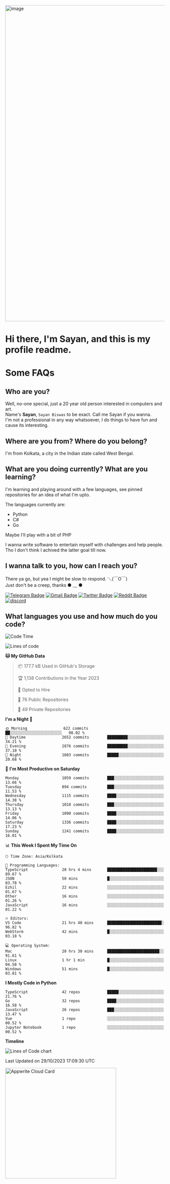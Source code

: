 <img src="https://github.com/Dank-del/Dank-del/assets/63096193/045e227e-4ef3-4c82-82b9-d22540fc40f7" alt="image" width="1000"/>


# **Hi there, I'm Sayan, and this is my profile readme.**
<!--  [![Profile views](https://gpvc.arturio.dev/dank-del)](https://github.com/dank-del) -->
# Some FAQs

## **Who are you?**

Well, no-one special, just a 20 year old person interested in computers and art. \
Name's **Sayan**, `Sayan Biswas` to be exact. Call me Sayan if you wanna. \
I'm not a professional in any way whatsoever, I do things to have fun and cause its interesting.

## **Where are you from? Where do you belong?**

I'm from Kolkata, a city in the Indian state called West Bengal.

## **What are you doing currently? What are you learning?**

I'm learning and playing around with a few languages, see pinned repositories for an idea of what I'm upto.

The languages currently are:

- Python
- C#
- Go

Maybe I'll play with a bit of PHP

I wanna write software to entertain myself with challenges and help people. \
Tho I don't think I achived the latter goal till now.

<!--## **Eww, I see a weeb profile.**

Can't help it, it's the best way to hide my face on this account
> Why do people hate weebs .-.

## **Cool, what more interests you?**

My interests are quite, weird. They're scattered all over the place. \
I've been fascinated by music and have studied it since the age of 6, I've performed on stage and on air but yeah now I've been away from that. I specialize in key instruments. \
Another thing that interests me is Media Production, aka, working with audio, video and broadcasting media.

> I just like art in general. also feeds the reason of me being obsessed with Japanese drawings (⋟ ﹏ ⋞)-->

## **I wanna talk to you, how can I reach you?**

There ya go, but yea I might be slow to respond. ＼(￣O￣) \
Just don't be a creep, thanks ● ﹏ ●

[![Telegram Badge](https://img.shields.io/badge/-dank_as_fuck-1ca0f1?style=flat-square&logo=telegram&logoColor=white&link=https://t.me/dank_as_fuck)](https://t.me/dank_as_fuck)
[![Gmail Badge](https://img.shields.io/badge/-sayan@asia.com-c14438?style=flat-square&logo=Gmail&logoColor=white&link=mailto:sayan@asia.com)](mailto:sayan@asia.com)
[![Twitter Badge](https://img.shields.io/twitter/follow/TheDankDel?style=social)](https://twitter.com/TheDankDel)
[![Reddit Badge](https://img.shields.io/reddit/user-karma/combined/dank_as_fuck_?style=social)](https://www.reddit.com/user/dank_as_fuck_/)
[![discord](https://discord-md-badge.vercel.app/api/shield/506536929152466945?style=social)](https://discordapp.com/users/506536929152466945)

## **What languages you use and how much do you code?**

<!--START_SECTION:waka-->
![Code Time](http://img.shields.io/badge/Code%20Time-1%2C286%20hrs%2017%20mins-blue)

![Lines of code](https://img.shields.io/badge/From%20Hello%20World%20I%27ve%20Written-5.9%20million%20lines%20of%20code-blue)

**🐱 My GitHub Data** 

> 📦 177.7 kB Used in GitHub's Storage 
 > 
> 🏆 1,138 Contributions in the Year 2023
 > 
> 💼 Opted to Hire
 > 
> 📜 76 Public Repositories 
 > 
> 🔑 49 Private Repositories 
 > 
**I'm a Night 🦉** 

```text
🌞 Morning                622 commits         ██░░░░░░░░░░░░░░░░░░░░░░░   08.02 % 
🌆 Daytime                2652 commits        █████████░░░░░░░░░░░░░░░░   34.21 % 
🌃 Evening                2876 commits        █████████░░░░░░░░░░░░░░░░   37.10 % 
🌙 Night                  1603 commits        █████░░░░░░░░░░░░░░░░░░░░   20.68 % 
```
📅 **I'm Most Productive on Saturday** 

```text
Monday                   1059 commits        ███░░░░░░░░░░░░░░░░░░░░░░   13.66 % 
Tuesday                  894 commits         ███░░░░░░░░░░░░░░░░░░░░░░   11.53 % 
Wednesday                1115 commits        ████░░░░░░░░░░░░░░░░░░░░░   14.38 % 
Thursday                 1018 commits        ███░░░░░░░░░░░░░░░░░░░░░░   13.13 % 
Friday                   1090 commits        ████░░░░░░░░░░░░░░░░░░░░░   14.06 % 
Saturday                 1336 commits        ████░░░░░░░░░░░░░░░░░░░░░   17.23 % 
Sunday                   1241 commits        ████░░░░░░░░░░░░░░░░░░░░░   16.01 % 
```


📊 **This Week I Spent My Time On** 

```text
🕑︎ Time Zone: Asia/Kolkata

💬 Programming Languages: 
TypeScript               20 hrs 4 mins       ██████████████████████░░░   89.67 % 
JSON                     50 mins             █░░░░░░░░░░░░░░░░░░░░░░░░   03.78 % 
Ezhil                    22 mins             ░░░░░░░░░░░░░░░░░░░░░░░░░   01.67 % 
Other                    16 mins             ░░░░░░░░░░░░░░░░░░░░░░░░░   01.26 % 
JavaScript               16 mins             ░░░░░░░░░░░░░░░░░░░░░░░░░   01.22 % 

🔥 Editors: 
VS Code                  21 hrs 40 mins      ████████████████████████░   96.82 % 
WebStorm                 42 mins             █░░░░░░░░░░░░░░░░░░░░░░░░   03.18 % 

💻 Operating System: 
Mac                      20 hrs 30 mins      ███████████████████████░░   91.61 % 
Linux                    1 hr 1 min          █░░░░░░░░░░░░░░░░░░░░░░░░   04.58 % 
Windows                  51 mins             █░░░░░░░░░░░░░░░░░░░░░░░░   03.81 % 
```

**I Mostly Code in Python** 

```text
TypeScript               42 repos            █████░░░░░░░░░░░░░░░░░░░░   21.76 % 
Go                       32 repos            ████░░░░░░░░░░░░░░░░░░░░░   16.58 % 
JavaScript               26 repos            ███░░░░░░░░░░░░░░░░░░░░░░   13.47 % 
Vue                      1 repo              ░░░░░░░░░░░░░░░░░░░░░░░░░   00.52 % 
Jupyter Notebook         1 repo              ░░░░░░░░░░░░░░░░░░░░░░░░░   00.52 % 
```



**Timeline**

![Lines of Code chart](https://raw.githubusercontent.com/Dank-del/Dank-del/main/assets/bar_graph.png)


 Last Updated on 29/10/2023 17:09:30 UTC
<!--END_SECTION:waka-->

<!--## **Can I stalk your spotify?**

Um sure.

![OwO Spotify](https://spotify-recently-played-readme.vercel.app/api?user=31fdrsslnr7nvq4ytqwtw7c4rxfm&count=5)-->

<a href="https://cloud.appwrite.io/card/64773257171d49803c27">
	<img width="350" src="https://cloud.appwrite.io/v1/cards/cloud?userId=64773257171d49803c27" alt="Appwrite Cloud Card" />
</a>
